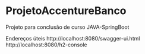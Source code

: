 # ProjetoAccentureBanco
Projeto para conclusão de curso JAVA-SpringBoot

Endereços úteis
http://localhost:8080/swagger-ui.html
http://localhost:8080/h2-console
